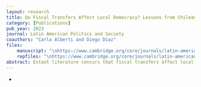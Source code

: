 ```yaml
---
layout: research
title: Do Fiscal Transfers Affect Local Democracy? Lessons from Chilean Municipalities
category: [Publications]
pub_year: 2023
journal: Latin American Politics and Society
coauthors: "Carla Alberti and Diego Díaz"
files:
    manuscript: "\nhttps://www.cambridge.org/core/journals/latin-american-politics-and-society/article/do-fiscal-transfers-affect-local-democracy-lessons-from-chilean-municipalities/6AEC8F7C0FA1EC36263FF5012CBBF8EC"
    repfiles: "\nhttps://www.cambridge.org/core/journals/latin-american-politics-and-society/article/do-fiscal-transfers-affect-local-democracy-lessons-from-chilean-municipalities/6AEC8F7C0FA1EC36263FF5012CBBF8EC"
abstract: Extant literature concurs that fiscal transfers affect local democracy when they grant subnational governments nontax revenue. Yet there is nonetheless a mismatch between this concept and existing measures, which consider the whole transfers local governments receive, including both tax and nontax revenue. This article studies the Fondo Común Municipal (FCM), the most important intergovernmental grant in Chile, and provides a novel measure of nontax revenue. It uses this measure alongside the whole FCM transfer to test the rentier hypothesis. On the one hand, it shows that both measures increase the incumbent party vote share, although the effect of our measure is smaller. On the other hand, it finds that the FCM transfer has an impact on the probability of reelection and the competitiveness of elections, but this effect disappears when using our measure. Overall, the findings suggest that rents from transfers do not lead to strong electoral dominance in unitary states.
---
```


- 
<!-- - **Media Coverage** : [VoX](https://jekyllrb.com/docs/datafiles/) -->